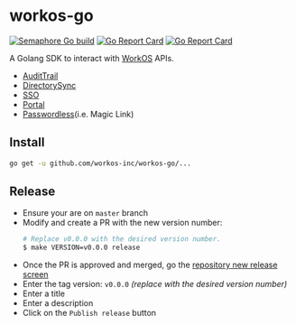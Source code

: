 # workos-go

[![Semaphore Go build](https://workos.semaphoreci.com/badges/workos-go.svg)](https://workos.semaphoreci.com/projects/workos-go)
[![Go Report Card](https://goreportcard.com/badge/github.com/workos-inc/workos-go)](https://goreportcard.com/report/github.com/workos-inc/workos-go)
[![Go Report Card](https://img.shields.io/badge/dev-reference-007d9c?logo=go&logoColor=white&style=flat)](https://pkg.go.dev/github.com/workos-inc/workos-go/pkg)

A Golang SDK to interact with [WorkOS](https://workos.com) APIs.

- [AuditTrail](https://github.com/workos-inc/workos-go/tree/master/pkg/audittrail)
- [DirectorySync](https://github.com/workos-inc/workos-go/tree/master/pkg/directorysync)
- [SSO](https://github.com/workos-inc/workos-go/tree/master/pkg/sso)
- [Portal](https://github.com/workos-inc/workos-go/tree/master/pkg/portal)
- [Passwordless](https://github.com/workos-inc/workos-go/tree/master/pkg/passwordless)(i.e. Magic Link)

## Install

```sh
go get -u github.com/workos-inc/workos-go/...
```

## Release

- Ensure your are on `master` branch
- Modify and create a PR with the new version number:
  ```sh
  # Replace v0.0.0 with the desired version number.
  $ make VERSION=v0.0.0 release
  ```
- Once the PR is approved and merged, go the [repository new release screen](https://github.com/workos-inc/workos-go/releases/new)
- Enter the tag version: `v0.0.0` _(replace with the desired version number)_
- Enter a title
- Enter a description
- Click on the `Publish release` button
